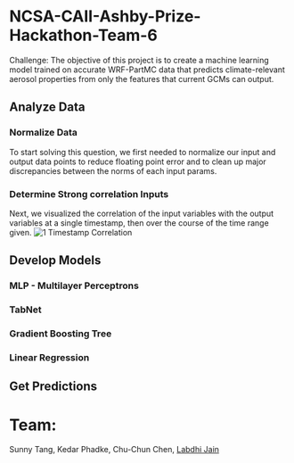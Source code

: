 # NCSA-CAII-Ashby-Prize-Hackathon-Team-6
Challenge: The objective of this project is to create a machine learning model trained on accurate WRF-PartMC data that predicts climate-relevant aerosol properties from only the features that current GCMs can output.

## Analyze Data
### Normalize Data
To start solving this question, we first needed to normalize our input and output data points to reduce floating point error and to clean up major discrepancies between the norms of each input params.
### Determine Strong correlation Inputs
Next, we visualized the correlation of the input variables with the output variables at a single timestamp, then over the course of the time range given.
![1 Timestamp Correlation](NCSA-CAII-Ashby-Prize-Hackathon-Team-6/abs_correlation_t0_v2.png)




## Develop Models
### MLP - Multilayer Perceptrons
### TabNet
### Gradient Boosting Tree
### Linear Regression

## Get Predictions

# Team:
Sunny Tang, Kedar Phadke, Chu-Chun Chen, [Labdhi Jain](https://labdhi.codes/)
